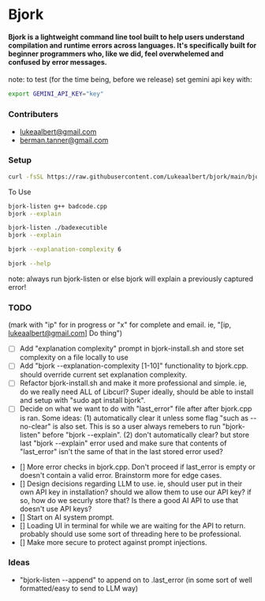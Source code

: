# Bjork
#### Bjork is a lightweight command line tool built to help users understand compilation and runtime errors across languages. It's specifically built for beginner programmers who, like we did, feel overwhelemed and confused by error messages.

 note: to test (for the time being, before we release) set gemini api key with:
```bash
export GEMINI_API_KEY="key"
```

### Contributers
* lukeaalbert@gmail.com
* berman.tanner@gmail.com

### Setup

```bash
curl -fsSL https://raw.githubusercontent.com/Lukeaalbert/bjork/main/bjork-tools/bjork-install.sh | bash
```

To Use
```bash
bjork-listen g++ badcode.cpp
bjork --explain
```
```bash
bjork-listen ./badexecutible
bjork --explain
```
```bash
bjork --explanation-complexity 6
```
```bash
bjork --help
```

note: always run bjork-listen or else bjork will explain a previously captured error!

### TODO
(mark with "ip" for in progress or "x" for complete and email. ie,
"[ip, lukeaalbert@gmail.com] Do thing")
* [ ] Add "explanation complexity" prompt in bjork-install.sh and store set complexity on a file locally to use
* [ ] Add "bjork --explanation-complexity [1-10]" functionality to bjork.cpp. should override current set explanation complexity.
* [ ] Refactor bjork-install.sh and make it more professional and simple. ie, do we really need ALL of Libcurl? Super ideally, should be able to install and setup with "sudo apt install bjork".
* [ ] Decide on what we want to do with "last_error" file after after bjork.cpp is ran. Some ideas: (1) automatically clear it unless some flag "such as --no-clear" is also set. This is so a user always remebers to run "bjork-listen" before "bjork --explain". (2) don't automatically clear? but store last "bjork --explain" error used and make sure that contents of "last_error" isn't the same of that in the last stored error used?
* [] More error checks in bjork.cpp. Don't proceed if last_error is empty or doesn't contain a valid error. Brainstorm more for edge cases. 
* [] Design decisions regarding LLM to use. ie, should user put in their own API key in installation? should we allow them to use our API key? if so, how do we securly store that? Is there a good AI API to use that doesn't use API keys?
* [] Start on AI system prompt.
* [] Loading UI in terminal for while we are waiting for the API to return. probably should use some sort of threading here to be professional.
* [] Make more secure to protect against prompt injections.

### Ideas

*  "bjork-listen --append" to append on to .last_error (in some sort of well formatted/easy to send to LLM way)